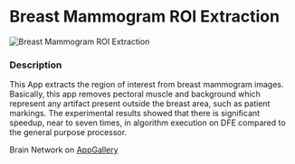 # Breast Mammogram ROI Extraction

<img src="http://appgallery.maxeler.com/v0.1/app/Breast%20Mammogram%20ROI%20Extraction/icon" alt="Breast Mammogram ROI Extraction">

### Description
This App extracts the region of interest from breast mammogram images. Basically, this app removes pectoral muscle and background which represent any artifact present outside the breast area, such as patient markings. The experimental results showed that there is significant speedup, near to seven times, in algorithm execution on DFE compared to the general purpose processor.

Brain Network on [AppGallery](http://appgallery.maxeler.com/) 
